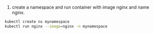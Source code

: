 1. create a namespace and run container with image nginx and name nginx.  
```bash
kubectl create ns mynamespace
kubectl run nginx --image=nginx -n mynamespace
```
